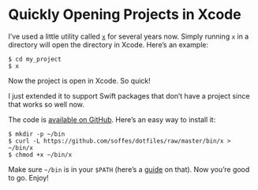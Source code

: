 # Quickly Opening Projects in Xcode

I’ve used a little utility called [`x`](https://github.com/soffes/dotfiles/blob/master/bin/x) for several years now. Simply running `x` in a directory will open the directory in Xcode. Here’s an example:

    $ cd my_project
    $ x

Now the project is open in Xcode. So quick!

I just extended it to support Swift packages that don’t have a project since that works so well now.

The code is [available on GitHub](https://github.com/soffes/dotfiles/blob/master/bin/x). Here’s an easy way to install it:

    $ mkdir -p ~/bin
    $ curl -L https://github.com/soffes/dotfiles/raw/master/bin/x > ~/bin/x
    $ chmod +x ~/bin/x

Make sure `~/bin` is in your `$PATH` (here’s a [guide](https://linuxize.com/post/how-to-add-directory-to-path-in-linux/) on that). Now you’re good to go. Enjoy!
